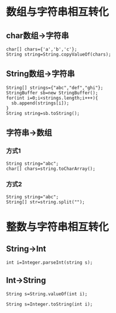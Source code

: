 # 数组与字符串相互转化

## char数组->字符串
```
char[] chars={'a','b','c'};
String string=String.copyValueOf(chars);
```
## String数组->字符串
```
String[] strings={"abc","def","ghi"};
StringBuffer sb=new StringBuffer();
for(int i=0;i<strings.length;i+++){
  sb.append(strings[i]);
}
String string=sb.toString();
```
## 字符串->数组

### 方式1
```
String string="abc";
char[] chars=string.toCharArray();
```
### 方式2
```
String string="abc";
String[] str=string.split("");
```
# 整数与字符串相互转化

## String->Int
```
int i=Integer.parseInt(string s);
```
## Int->String
`String s=String.valueOf(int i);`   

`String s=Integer.toString(int i);`